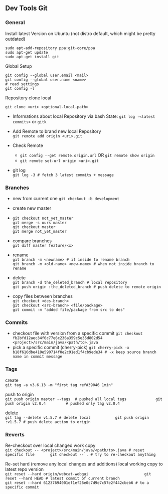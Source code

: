 ## Dev Tools Git

### General

Install latest Version on Ubuntu \(not distro default, which might be pretty outdated\)

```
sudo apt-add-repository ppa:git-core/ppa
sudo apt-get update
sudo apt-get install git
```

Global Setup

```
git config --global user.email <mail>
git config --global user.name <name>
# read settings
git config -l
```

Repository clone local

```
git clone <uri> <optional-local-path>
```

* Informations about local Repository via bash State: `git log -<latest commits>` or `gitk`
* Add Remote to brand new local Repository  
  `git remote add origin <uri>.git`

* Check Remote

  * `git config --get remote.origin.url` OR `git remote show origin`
  * `git remote set-url origin <uri>.git`

* git log  
  `git log -3 # fetch 3 latest commits + message`

### Branches

* new from current one
  `git checkout -b development`
* create new master

* ```
  git checkout not_yet_master
  git merge -s ours master
  git checkout master
  git merge not_yet_master
  ```
* compare branches  
  `git diff master feature/<x>`

* rename  
  `git branch -m <newname> # if inside to rename branch                              
   git branch -m <old-name> <new-name> # when not inside branch to rename`

* delete  
  `git branch -d the_deleted_branch # local repository                        
   git push origin :the_deleted_branch # push delete to remote origin`

* copy files between branches  
  `git checkout <des-branch>`  
  `git checkout <src-branch> <file/package>`  
  `git commit -m "added file/package from src to des"`

### Commits

* checkout file with version from a specific commit `git checkout fb2bfd12aec34f6c77e6c236a359c5e35d802d54 <project>/src/main/java/<path/to>.java`
* pick a specific commit \(cherry-pick\)
  `git cherry-pick -x b18f616dbe410e590714f0e2c91ed1f4cb9ede34 # -x keep source branch name in commit message` 

### Tags

create  
`git tag -a v3.6.13 -m "first tag ref#39046 1min"`

push to origin  
`git push origin master --tags  # pushed all local tags            
 git push origin v2.0.4         # pushed only tag v2.0.4`

delete  
`git tag --delete v1.5.7 # delete local          
 git push origin :v1.5.7 # push delete action to origin`

### Reverts

Re-checkout over local changed work copy  
`git checkout -- <project>/src/main/java/<path/to>.java # reset specific file      
 git checkout -- . # try to re-checkout anything`

Re-set hard \(remove any local changes and additions\) local working copy to latest repo version  
`git reset --hard origin/webcat-webgui                        
 git reset --hard HEAD # latest commit of current branch                        
 git reset --hard 61237694001ef1ef26e0c7d9e7c57e2f442cbeb6 # to a specific commit`

